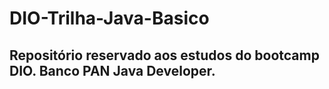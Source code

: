 # DIO-Trilha-Java-Basico
## Repositório reservado aos estudos do bootcamp DIO. Banco PAN Java Developer.
